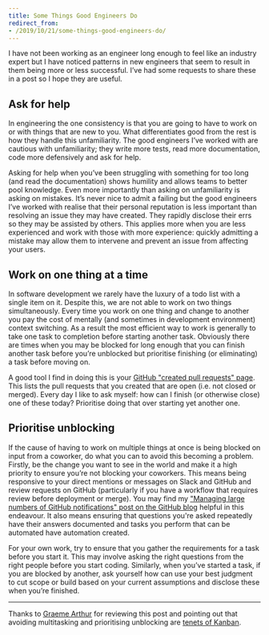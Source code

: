 ```yaml
---
title: Some Things Good Engineers Do
redirect_from:
- /2019/10/21/some-things-good-engineers-do/
---
```


I have not been working as an engineer long enough to feel like an industry expert but I have noticed patterns in new engineers that seem to result in them being more or less successful. I’ve had some requests to share these in a post so I hope they are useful.

## Ask for help

In engineering the one consistency is that you are going to have to work on or with things that are new to you. What differentiates good from the rest is how they handle this unfamiliarity. The good engineers I’ve worked with are cautious with unfamiliarity; they write more tests, read more documentation, code more defensively and ask for help.

Asking for help when you’ve been struggling with something for too long (and read the documentation) shows humility and allows teams to better pool knowledge. Even more importantly than asking on unfamiliarity is asking on mistakes. It’s never nice to admit a failing but the good engineers I’ve worked with realise that their personal reputation is less important than resolving an issue they may have created. They rapidly disclose their errs so they may be assisted by others. This applies more when you are less experienced and work with those with more experience: quickly admitting a mistake may allow them to intervene and prevent an issue from affecting your users.

## Work on one thing at a time

In software development we rarely have the luxury of a todo list with a single item on it. Despite this, we are not able to work on two things simultaneously. Every time you work on one thing and change to another you pay the cost of mentally (and sometimes in development environment) context switching. As a result the most efficient way to work is generally to take one task to completion before starting another task. Obviously there are times when you may be blocked for long enough that you can finish another task before you’re unblocked but prioritise finishing (or eliminating) a task before moving on.

A good tool I find in doing this is your [GitHub "created pull requests" page](https://github.com/pulls). This lists the pull requests that you created that are open (i.e. not closed or merged). Every day I like to ask myself: how can I finish (or otherwise close) one of these today? Prioritise doing that over starting yet another one.

## Prioritise unblocking

If the cause of having to work on multiple things at once is being blocked on input from a coworker, do what you can to avoid this becoming a problem. Firstly, be the change you want to see in the world and make it a high priority to ensure you’re not blocking your coworkers. This means being responsive to your direct mentions or messages on Slack and GitHub and review requests on GitHub (particularly if you have a workflow that requires review before deployment or merge). You may find my ["Managing large numbers of GitHub notifications" post on the GitHub blog](https://github.blog/2017-07-18-managing-large-numbers-of-github-notifications/) helpful in this endeavour. It also means ensuring that questions you're asked repeatedly have their answers documented and tasks you perform that can be automated have automation created.

For your own work, try to ensure that you gather the requirements for a task before you start it. This may involve asking the right  questions from the right people before you start coding. Similarly, when you’ve started a task, if you are blocked by another, ask yourself how can use your best judgment to cut scope or build based on your current assumptions and disclose these when you’re finished.

---

Thanks to [Graeme Arthur](https://www.graemearthur.com) for reviewing this post and pointing out that avoiding multitasking and prioritising unblocking are [tenets of Kanban](https://en.wikipedia.org/wiki/Kanban_(development)).

